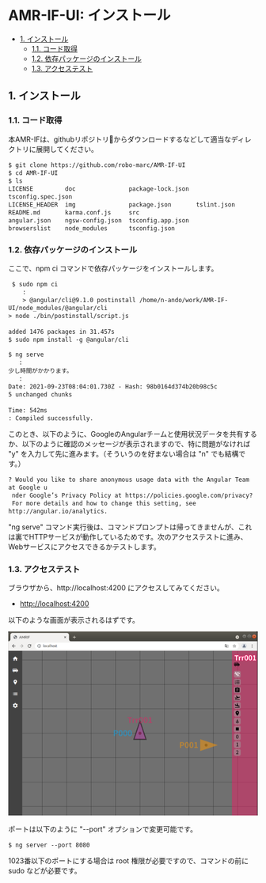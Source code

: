 ﻿# AMR-IF-UI: インストール
<!-- TOC -->

- [1. インストール](#1-インストール)
    - [1.1. コード取得](#11-コード取得)
    - [1.2. 依存パッケージのインストール](#12-依存パッケージのインストール)
    - [1.3. アクセステスト](#13-アクセステスト)

<!-- /TOC -->

## 1. インストール

### 1.1. コード取得

本AMR-IFは、githubリポジトリからダウンロードするなどして適当なディレクトリに展開してください。

```shell
$ git clone https://github.com/robo-marc/AMR-IF-UI
$ cd AMR-IF-UI
$ ls
LICENSE         doc               package-lock.json  tsconfig.spec.json
LICENSE_HEADER  img               package.json       tslint.json
README.md       karma.conf.js     src
angular.json    ngsw-config.json  tsconfig.app.json
browserslist    node_modules      tsconfig.json
```

### 1.2. 依存パッケージのインストール

ここで、npm ci コマンドで依存パッケージをインストールします。

```shell
 $ sudo npm ci
    :
    > @angular/cli@9.1.0 postinstall /home/n-ando/work/AMR-IF-UI/node_modules/@angular/cli
> node ./bin/postinstall/script.js

added 1476 packages in 31.457s
$ sudo npm install -g @angular/cli
```

```shell
$ ng serve
   :
少し時間がかかります。
   :
Date: 2021-09-23T08:04:01.730Z - Hash: 98b0164d374b20b98c5c
5 unchanged chunks

Time: 542ms
: Compiled successfully.
```

このとき、以下のように、GoogleのAngularチームと使用状況データを共有するか、以下のように確認のメッセージが表示されますので、特に問題がなければ "y" を入力して先に進みます。（そういうのを好まない場合は "n" でも結構です。）

```shell
? Would you like to share anonymous usage data with the Angular Team at Google u
 nder Google’s Privacy Policy at https://policies.google.com/privacy? 
 For more details and how to change this setting, see http://angular.io/analytics.
```

"ng serve" コマンド実行後は、コマンドプロンプトは帰ってきませんが、これは裏でHTTPサービスが動作しているためです。次のアクセステストに進み、Webサービスにアクセスできるかテストします。

### 1.3. アクセステスト

ブラウザから、http://localhost:4200 にアクセスしてみてください。

- [http://localhost:4200](http://localhost:4200)

以下のような画面が表示されるはずです。

<img src="figs/amr-if-ui_00.png">

ポートは以下のように "--port" オプションで変更可能です。

```shell
$ ng server --port 8080
```
1023番以下のポートにする場合は root 権限が必要ですので、コマンドの前に sudo などが必要です。
